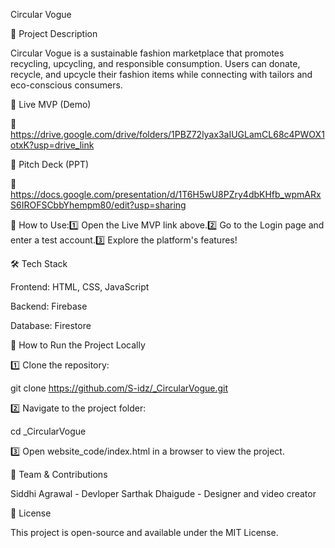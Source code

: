 Circular Vogue

📝 Project Description

Circular Vogue is a sustainable fashion marketplace that promotes recycling, upcycling, and responsible consumption. Users can donate, recycle, and upcycle their fashion items while connecting with tailors and eco-conscious consumers.

🚀 Live MVP (Demo)

🔗 https://drive.google.com/drive/folders/1PBZ72lyax3aIUGLamCL68c4PWOX1otxK?usp=drive_link

🎥 Pitch Deck (PPT)

📄 https://docs.google.com/presentation/d/1T6H5wU8PZry4dbKHfb_wpmARxS6IROFSCbbYhempm80/edit?usp=sharing

📌 How to Use:1️⃣ Open the Live MVP link above.2️⃣ Go to the Login page and enter a test account.3️⃣ Explore the platform's features!

🛠 Tech Stack

Frontend: HTML, CSS, JavaScript

Backend: Firebase

Database: Firestore

🚀 How to Run the Project Locally

1️⃣ Clone the repository:

git clone https://github.com/S-idz/_CircularVogue.git

2️⃣ Navigate to the project folder:

cd _CircularVogue

3️⃣ Open website_code/index.html in a browser to view the project.

👥 Team & Contributions

Siddhi Agrawal - Devloper 
Sarthak Dhaigude - Designer and video creator 

📌 License

This project is open-source and available under the MIT License.
